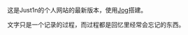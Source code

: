 <!--
Title|About
Id|about
Date|2014-08-15 14:33:00
Status|Publish
Type|Page
Tags|about
Excerpt|about
-->

这是Just1n的个人网站的最新版本，使用[Jog](https://github.con/Just1n/Jog)搭建。

文字只是一个记录的过程，而过程都是回忆里经常会忘记的东西。
